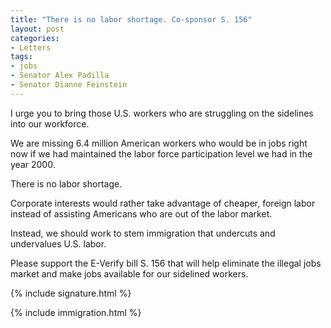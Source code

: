 ```yaml
---
title: "There is no labor shortage. Co-sponsor S. 156"
layout: post
categories:
- Letters
tags:
- jobs
- Senator Alex Padilla
- Senator Dianne Feinstein
---
```


I urge you to bring those U.S. workers who are struggling on the sidelines into our workforce.

We are missing 6.4 million American workers who would be in jobs right now if we had maintained the labor force participation level we had in the year 2000.

There is no labor shortage.

Corporate interests would rather take advantage of cheaper, foreign labor instead of assisting Americans who are out of the labor market.

Instead, we should work to stem immigration that undercuts and undervalues U.S. labor.

Please support the E-Verify bill S. 156 that will help eliminate the illegal jobs market and make jobs available for our sidelined workers.

{% include signature.html %}

{% include immigration.html %}
